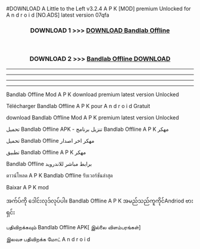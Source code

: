 #DOWNLOAD A Little to the Left v3.2.4 A P K [MOD] premium Unlocked for A n d r o i d [NO.ADS] latest version 07qfa 



<div align="center">

<h3>DOWNLOAD 1 >>> <a href="https://getmod1.web.app/?judule=Btd Battles">DOWNLOAD Bandlab Offline </a></h3><br>

<h3>DOWNLOAD 2 >>> <a href="https://getmod1.web.app/?judule=Btd Battles">Bandlab Offline  DOWNLOAD </a></h3>

</div>


----------------------------------------------------------

----------------------------------------------------------

----------------------------------------------------------

----------------------------------------------------------


Bandlab Offline  Mod A P K download premium latest version Unlocked

Télécharger Bandlab Offline  A P K pour A n d r o i d Gratuit

download Bandlab Offline  Mod A P K premium latest version Unlocked

تحميل Bandlab Offline  APK - تنزيل برنامج Bandlab Offline  A P K مهكر

تحميل Bandlab Offline  مهكر اخر اصدار

تطبيق Bandlab Offline  A P K مهكر

Bandlab Offline  برابط مباشر للاندرويد

ดาวน์โหลด A P K Bandlab Offline  รับเวอร์ชันล่าสุด

Baixar A P K mod

အက်ပ်ကို ဒေါင်းလုဒ်လုပ်ပါ။ Bandlab Offline  A P K အမည်သည်ကူကိုင်Andriod ဗားရှင်း

பதிவிறக்கவும் Bandlab Offline  APK[ இல்லை விளம்பரங்கள்] 
 
இலவச பதிவிறக்க மோட் A n d r o i d



